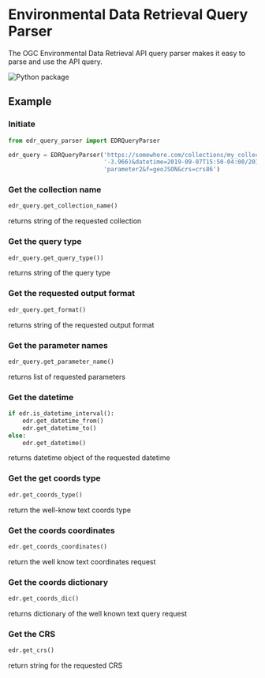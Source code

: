 # Environmental Data Retrieval Query Parser
The OGC Environmental Data Retrieval API query parser makes it easy to parse and use the API query.

![Python package](https://github.com/r0w4n/edr_query_parser/workflows/Python%20package/badge.svg?branch=main)


## Example
### Initiate
```python
from edr_query_parser import EDRQueryParser

edr_query = EDRQueryParser('https://somewhere.com/collections/my_collection/position?coords=POINT(57.819 '
                           '-3.966)&datetime=2019-09-07T15:50-04:00/2019-09-07T15:50-05:00&parameter-name=parameter1,'
                           'parameter2&f=geoJSON&crs=crs86')
```

### Get the collection name
```python
edr_query.get_collection_name()
```

returns string of the requested collection

### Get the query type
```python
edr_query.get_query_type())
```

returns string of the query type

### Get the requested output format
```python
edr_query.get_format()
```

returns string of the requested output format

### Get the parameter names
```python
edr_query.get_parameter_name()
```

returns list of requested parameters

### Get the datetime
```python
if edr.is_datetime_interval():
    edr.get_datetime_from()
    edr.get_datetime_to()
else:
    edr.get_datetime()
```

returns datetime object of the requested datetime

### Get the get coords type
```python
edr.get_coords_type()
```
return the well-know text coords type

### Get the coords coordinates
```python
edr.get_coords_coordinates()
```

return the well know text coordinates request

### Get the coords dictionary
```python
edr.get_coords_dic()
```

returns dictionary of the well known text query request


### Get the CRS
```python
edr.get_crs()
```

return string for the requested CRS
